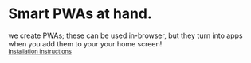 # Smart PWAs at hand.
we create PWAs; these can be used in-browser, but they turn into apps when you add them to your your home screen!<br/>
<sup>[Installation instructions]()</sup>